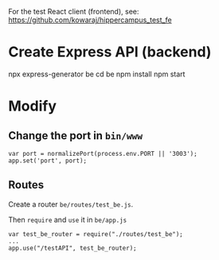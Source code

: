 For the test React client (frontend), see: https://github.com/kowaraj/hippercampus_test_fe

# Create Express API (backend)

npx express-generator be
cd be
npm install
npm start

# Modify

## Change the port in `bin/www`
```
var port = normalizePort(process.env.PORT || '3003');
app.set('port', port);
```

## Routes

Create a router `be/routes/test_be.js`. 

Then `require` and `use` it in `be/app.js`
```
var test_be_router = require("./routes/test_be");
...
app.use("/testAPI", test_be_router);
```